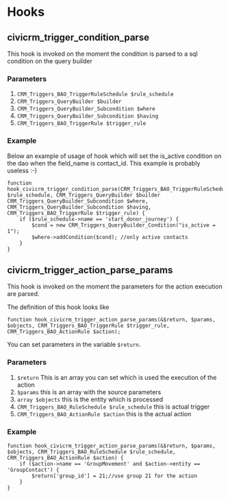 # Hooks

## civicrm_trigger_condition_parse

This hook is invoked on the moment the condition is parsed to a sql condition on the query builder

### Parameters

1. `CRM_Triggers_BAO_TriggerRuleSchedule $rule_schedule`
2. `CRM_Triggers_QueryBuilder $builder`
3. `CRM_Triggers_QueryBuilder_Subcondition $where`
4. `CRM_Triggers_QueryBuilder_Subcondition $having`
5. `CRM_Triggers_BAO_TriggerRule $trigger_rule`

### Example

Below an example of usage of hook which will set the is_active condition on the dao when the field_name is contact_id. This example is probably useless :-)

    function hook_civicrm_trigger_condition_parse(CRM_Triggers_BAO_TriggerRuleSchedule $rule_schedule, CRM_Triggers_QueryBuilder $builder CRM_Triggers_QueryBuilder_Subcondition $where, CRM_Triggers_QueryBuilder_Subcondition $having, CRM_Triggers_BAO_TriggerRule $trigger_rule) {
        if ($rule_schedule->name == 'start_donor_journey') {
            $cond = new CRM_Triggers_QueryBuilder_Condition("is_active = 1");
            $where->addCondition($cond); //only active contacts
        }
    }

## civicrm_trigger_action_parse_params

This hook is invoked on the moment the parameters for the action execution are parsed.

The definition of this hook looks like
    
    function hook_civicrm_trigger_action_parse_params(&$return, $params, $objects, CRM_Triggers_BAO_TriggerRule $trigger_rule, CRM_Triggers_BAO_ActionRule $action);

You can set parameters in the variable `$return`.

### Parameters

1. `$return` This is an array you can set which is used the execution of the action
2. `$params` this is an array with the source parameters
3. `array $objects` this is the entity which is processed
4. `CRM_Triggers_BAO_RuleSchedule $rule_schedule` this is actual trigger
5. `CRM_Triggers_BAO_ActionRule $action` this is the actual action

### Example

    function hook_civicrm_trigger_action_parse_params(&$return, $params, $objects, CRM_Triggers_BAO_RuleSchedule $rule_schedule, CRM_Triggers_BAO_ActionRule $action) {
        if ($action->name == 'GroupMovement' and $action->entity == 'GroupContact') {
            $return['group_id'] = 21;//use group 21 for the action
        }
    }